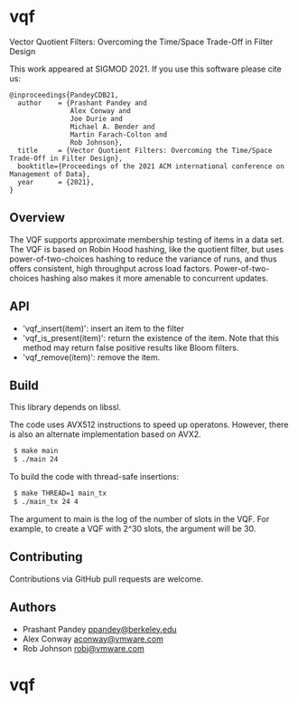 # vqf
Vector Quotient Filters: Overcoming the Time/Space Trade-Off in Filter Design

This work appeared at SIGMOD 2021. If you use this software please cite us:
```
@inproceedings{PandeyCDB21,
  author    = {Prashant Pandey and
               Alex Conway and
               Joe Durie and
               Michael A. Bender and
               Martin Farach-Colton and
               Rob Johnson},
  title     = {Vector Quotient Filters: Overcoming the Time/Space Trade-Off in Filter Design},
  booktitle={Proceedings of the 2021 ACM international conference on Management of Data},
  year      = {2021},
}
```

Overview
--------
 The VQF supports approximate membership testing of
 items in a data set. The VQF is based on Robin Hood hashing, like the quotient
 filter, but uses power-of-two-choices hashing to reduce the variance of 
 runs, and thus offers consistent, high throughput across load factors.
 Power-of-two-choices hashing also makes it more amenable to concurrent updates.

API
--------
* 'vqf_insert(item)': insert an item to the filter
* 'vqf_is_present(item)': return the existence of the item. Note that this
  method may return false positive results like Bloom filters.
* 'vqf_remove(item)': remove the item. 

Build
-------
This library depends on libssl. 

The code uses AVX512 instructions to speed up operatons. However, there is also
an alternate implementation based on AVX2. 

```bash
 $ make main
 $ ./main 24
```

To build the code with thread-safe insertions:
```bash
 $ make THREAD=1 main_tx
 $ ./main_tx 24 4
```

 The argument to main is the log of the number of slots in the VQF. For example,
 to create a VQF with 2^30 slots, the argument will be 30.

Contributing
------------
Contributions via GitHub pull requests are welcome.


Authors
-------
- Prashant Pandey <ppandey@berkeley.edu>
- Alex Conway <aconway@vmware.com>
- Rob Johnson <robj@vmware.com>
# vqf
